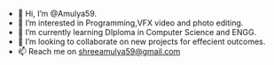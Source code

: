 - 👋 Hi, I’m @Amulya59.
- 👀 I’m interested in Programming,VFX video and photo editing.
- 🌱 I’m currently learning DIploma in Computer Science and ENGG.
- 💞️ I’m looking to collaborate on new projects for effecient outcomes.
- 📫 Reach me on shreeamulya59@gmail.com 

<!---
Amulya59/Amulya59 is a ✨ special ✨ repository because its `README.md` (this file) appears on your GitHub profile.
You can click the Preview link to take a look at your changes.
--->
